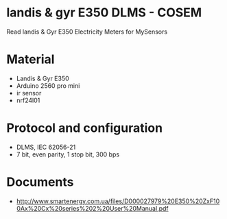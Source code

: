 
# landis & gyr E350 DLMS - COSEM
Read landis &amp; Gyr E350 Electricity Meters for MySensors

# Material

 - Landis & Gyr E350
 - Arduino 2560 pro mini
 - ir sensor
 - nrf24l01
 
 # Protocol and configuration
 
 - DLMS, IEC 62056-21
 - 7 bit, even parity, 1 stop bit, 300 bps
 
 # Documents
 - http://www.smartenergy.com.ua/files/D000027979%20E350%20ZxF100Ax%20Cx%20series%202%20User%20Manual.pdf
